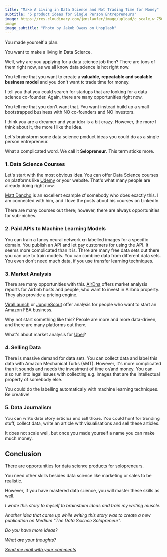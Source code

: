 ```yaml
---
title: "Make A Living in Data Science and Not Trading Time for Money"
subtitle: "5 product ideas for Single Person Entrepreneurs"
image: https://res.cloudinary.com/jenslaufer/image/upload/c_scale,w_750/v1555402552/john-forson-1497891-unsplash.png
image
image_subtitle: "Photo by Jakob Owens on Unsplash"
---
```


You made yourself a plan.

You want to make a living in Data Science.

Well, why are you applying for a data science job then?
There are tons of them right now, as we all know data science is hot right now.

You tell me that you want to create a __valuable, repeatable and scalable business model__ and you don't want to trade time for money. 

I tell you that you could search for startups that are looking for a data science co-founder. Again, there are many opportunities right now.

You tell me that you don't want that.  You want instead build up a small bootstrapped business with NO co-founders and NO investors.

I think you are a dreamer and your idea is a bit crazy. However, the more I think about it, the more I like the idea.

Let's brainstorm some data science product ideas you could do as a single person entrepreneur.

What a complicated word. We call it __Solopreneur__. This term sticks more. 


### 1. Data Science Courses

Let's start with the most obvious idea. You can offer Data Science courses on platforms like [Udemy](https://udemy.com) or your website. That's what many people are already doing right now.

[Matt Dancho](https://www.business-science.io/about.html) is an excellent example of somebody who does exactly this. I am connected with him, and I love the posts about his courses on LinkedIn.

There are many courses out there; however, there are always opportunities for sub-niches. 

### 2. Paid APIs to Machine Learning Models

You can train a fancy neural network on labelled images for a specific domain. You publish an API and let pay customers for using the API. It seems more complicated than it is. There are many free data sets out there you can use to train models. You can combine data from different data sets. You even don't need much data, if you use transfer learning techniques.

### 3. Market Analysis

There are many opportunities with this. [AirDna](https://airdna.co) offers market analysis reports for Airbnb hosts and people, who want to invest in Airbnb property. They also provide a pricing engine.

[ViralLaunch](https://viral-launch.com) or [JungleScout](https://junglescout.com) offer analysis for people who want to start an Amazon FBA business.

Why not start something like this? People are more and more data-driven, and there are many platforms out there.

What's about market analysis for [Uber](https://uber.com)?

### 4. Selling Data

There is massive demand for data sets. You can collect data and label this data with Amazon Mechanical Turks (AMT). However,  it's more complicated than it sounds and needs the investment of time or/and money. You can also run into legal issues with collecting e.g. images that are the intellectual property of somebody else. 

You could do the labelling automatically with machine learning techniques. Be creative!

### 5. Data Journalism

You can write data story articles and sell those. You could hunt for trending stuff, collect data, write an article with visualisations and sell these articles.

It does not scale well, but once you made yourself a name you can make much money.

## Conclusion

There are opportunities for data science products for solopreneurs. 

You need other skills besides data science like marketing or sales to be realistic. 

However, if you have mastered data science, you will master these skills as well.

_I wrote this story to myself to brainstorm ideas and train my writing muscle._

_Another idea that came up while writing this story was to create a new publication on Medium "The Data Science Solopreneur"._

_Do you have more ideas?_

_What are your thoughts?_

_[Send me mail with your comments](mailto:jenslaufer@jenslaufer.com)_